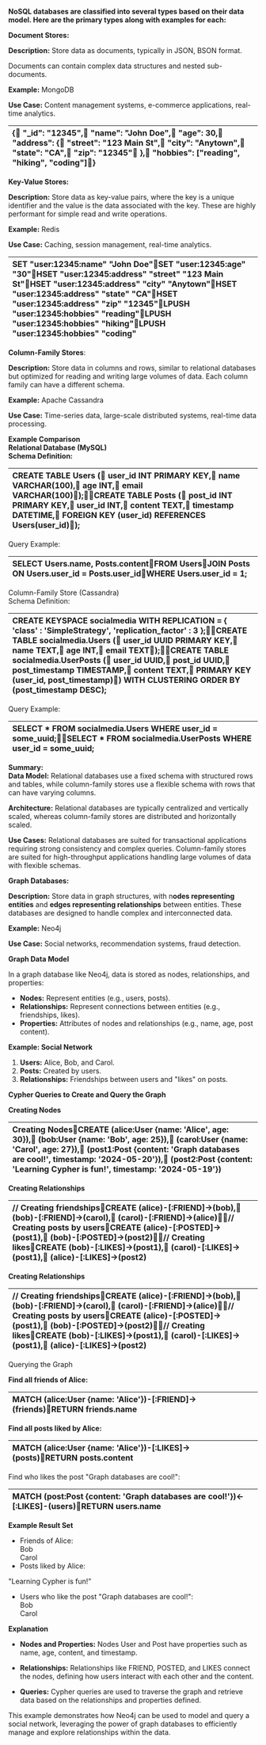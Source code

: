 **NoSQL databases are classified into several types based on their data model. Here are the primary types along with examples for each:**

**Document Stores:**

**Description:** Store data as documents, typically in JSON, BSON format. 

Documents can contain complex data structures and nested sub-documents.

**Example:** MongoDB

**Use Case:** Content management systems, e-commerce applications, real-time analytics.

| {    "\_id": "12345",    "name": "John Doe",    "age": 30,    "address": {        "street": "123 Main St",        "city": "Anytown",        "state": "CA",        "zip": "12345"    },    "hobbies": \["reading", "hiking", "coding"\]} |
| :---- |

**Key-Value Stores:**

**Description:** Store data as key-value pairs, where the key is a unique identifier and the value is the data associated with the key. These are highly performant for simple read and write operations.

**Example:** Redis

**Use Case:** Caching, session management, real-time analytics.

| SET "user:12345:name" "John Doe"SET "user:12345:age" "30"HSET "user:12345:address" "street" "123 Main St"HSET "user:12345:address" "city" "Anytown"HSET "user:12345:address" "state" "CA"HSET "user:12345:address" "zip" "12345"LPUSH "user:12345:hobbies" "reading"LPUSH "user:12345:hobbies" "hiking"LPUSH "user:12345:hobbies" "coding" |
| :---- |

**Column-Family Stores**:

**Description:** Store data in columns and rows, similar to relational databases but optimized for reading and writing large volumes of data. Each column family can have a different schema.

**Example:** Apache Cassandra

**Use Case:** Time-series data, large-scale distributed systems, real-time data processing.

**Example Comparison**  
**Relational Database (MySQL)**  
**Schema Definition:**

| CREATE TABLE Users (    user\_id INT PRIMARY KEY,    name VARCHAR(100),    age INT,    email VARCHAR(100));CREATE TABLE Posts (    post\_id INT PRIMARY KEY,    user\_id INT,    content TEXT,    timestamp DATETIME,    FOREIGN KEY (user\_id) REFERENCES Users(user\_id)); |
| :---- |

Query Example:

| SELECT Users.name, Posts.contentFROM UsersJOIN Posts ON Users.user\_id \= Posts.user\_idWHERE Users.user\_id \= 1; |
| :---- |

Column-Family Store (Cassandra)  
Schema Definition:

| CREATE KEYSPACE socialmedia WITH REPLICATION \= { 'class' : 'SimpleStrategy', 'replication\_factor' : 3 };CREATE TABLE socialmedia.Users (    user\_id UUID PRIMARY KEY,    name TEXT,    age INT,    email TEXT);CREATE TABLE socialmedia.UserPosts (    user\_id UUID,    post\_id UUID,    post\_timestamp TIMESTAMP,    content TEXT,    PRIMARY KEY (user\_id, post\_timestamp)) WITH CLUSTERING ORDER BY (post\_timestamp DESC); |
| :---- |

Query Example:

| SELECT \* FROM socialmedia.Users WHERE user\_id \= some\_uuid;SELECT \* FROM socialmedia.UserPosts WHERE user\_id \= some\_uuid; |
| :---- |

**Summary:**  
**Data Model:** Relational databases use a fixed schema with structured rows and tables, while column-family stores use a flexible schema with rows that can have varying columns.

**Architecture:** Relational databases are typically centralized and vertically scaled, whereas column-family stores are distributed and horizontally scaled.

**Use Cases:** Relational databases are suited for transactional applications requiring strong consistency and complex queries. Column-family stores are suited for high-throughput applications handling large volumes of data with flexible schemas.

**Graph Databases:**

**Description:** Store data in graph structures, with n**odes representing entities** and **edges representing relationships** between entities. These databases are designed to handle complex and interconnected data.

**Example:** Neo4j

**Use Case:** Social networks, recommendation systems, fraud detection.

**Graph Data Model**

In a graph database like Neo4j, data is stored as nodes, relationships, and properties:

* **Nodes:** Represent entities (e.g., users, posts).  
* **Relationships:** Represent connections between entities (e.g., friendships, likes).  
* **Properties:** Attributes of nodes and relationships (e.g., name, age, post content).

**Example: Social Network**

1. **Users:** Alice, Bob, and Carol.  
2. **Posts:** Created by users.  
3. **Relationships:** Friendships between users and "likes" on posts.

**Cypher Queries to Create and Query the Graph**

**Creating Nodes**

| Creating NodesCREATE (alice:User {name: 'Alice', age: 30}),       (bob:User {name: 'Bob', age: 25}),       (carol:User {name: 'Carol', age: 27}),       (post1:Post {content: 'Graph databases are cool\!', timestamp: '2024-05-20'}),       (post2:Post {content: 'Learning Cypher is fun\!', timestamp: '2024-05-19'}) |
| :---- |

**Creating Relationships**

| // Creating friendshipsCREATE (alice)\-\[:FRIEND\]\-\>(bob),       (bob)\-\[:FRIEND\]\-\>(carol),       (carol)\-\[:FRIEND\]\-\>(alice)// Creating posts by usersCREATE (alice)\-\[:POSTED\]\-\>(post1),       (bob)\-\[:POSTED\]\-\>(post2)// Creating likesCREATE (bob)\-\[:LIKES\]\-\>(post1),       (carol)\-\[:LIKES\]\-\>(post1),       (alice)\-\[:LIKES\]\-\>(post2) |
| :---- |

**Creating Relationships**

| // Creating friendshipsCREATE (alice)\-\[:FRIEND\]\-\>(bob),       (bob)\-\[:FRIEND\]\-\>(carol),       (carol)\-\[:FRIEND\]\-\>(alice)// Creating posts by usersCREATE (alice)\-\[:POSTED\]\-\>(post1),       (bob)\-\[:POSTED\]\-\>(post2)// Creating likesCREATE (bob)\-\[:LIKES\]\-\>(post1),       (carol)\-\[:LIKES\]\-\>(post1),       (alice)\-\[:LIKES\]\-\>(post2) |
| :---- |

Querying the Graph

**Find all friends of Alice:**

| MATCH (alice:User {name: 'Alice'})\-\[:FRIEND\]\-\>(friends)RETURN friends.name |
| :---- |

**Find all posts liked by Alice:**

| MATCH (alice:User {name: 'Alice'})\-\[:LIKES\]\-\>(posts)RETURN posts.content |
| :---- |

Find who likes the post "Graph databases are cool\!":

| MATCH (post:Post {content: 'Graph databases are cool\!'})\<\-\[:LIKES\]\-(users)RETURN users.name |
| :---- |

**Example Result Set**

* Friends of Alice:  
  Bob  
  Carol  
* Posts liked by Alice:

"Learning Cypher is fun\!”

* Users who like the post "Graph databases are cool\!":  
  Bob  
  Carol


**Explanation**

* **Nodes and Properties:** Nodes User and Post have properties such as name, age, content, and timestamp.  
    
* **Relationships:** Relationships like FRIEND, POSTED, and LIKES connect the nodes, defining how users interact with each other and the content.  
    
* **Queries:** Cypher queries are used to traverse the graph and retrieve data based on the relationships and properties defined.

This example demonstrates how Neo4j can be used to model and query a social network, leveraging the power of graph databases to efficiently manage and explore relationships within the data.  
